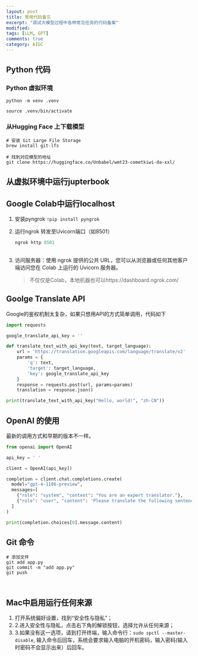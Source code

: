 ```yaml
---
layout: post
title: 常用代码备忘
excerpt: "调试大模型过程中各种常见任务的代码备案"
modified: 
tags: [LLM, GPT]
comments: true
category: AIGC
---
```




## Python 代码



### Python 虚拟环境

```terminal
python -m venv .venv

source .venv/bin/activate
```



### 从Hugging Face 上下载模型

```terminal
# 安装 Git Large File Storage
brew install git-lfs

# 找到对应模型的地址
git clone https://huggingface.co/Unbabel/wmt23-cometkiwi-da-xxl/

```



## 从虚拟环境中运行jupterbook



## Google Colab中运行localhost

1. 安装pyngrok `!pip install pyngrok`

2. 运行ngrok 转发至Uvicorn端口（如8501）

    ```python
    ngrok http 8501
      
    ```
    
3. 访问服务器：使用 ngrok 提供的公共 URL，您可以从浏览器或任何其他客户端访问您在 Colab 上运行的 Uvicorn 服务器。

    > 不仅仅是Colab，本地机器也可以https://dashboard.ngrok.com/

    



## Goolge Translate API

Google的鉴权机制太复杂，如果只想用API的方式简单调用，代码如下

```python
import requests

google_translate_api_key = ''

def translate_text_with_api_key(text, target_language):
    url = 'https://translation.googleapis.com/language/translate/v2'
    params = {
        'q': text,
        'target': target_language,
        'key': google_translate_api_key
    }
    response = requests.post(url, params=params)
    translation = response.json()

print(translate_text_with_api_key("Hello, world!", "zh-CN"))    
```



## OpenAI 的使用

最新的调用方式和早期的版本不一样。

```python
from openai import OpenAI

api_key = ' '

client = OpenAI(api_key])

completion = client.chat.completions.create(
  model="gpt-4-1106-preview",
  messages=[
    {"role": "system", "content": "You are an expert translator."},
    {"role": "user", "content": 'Please translate the following sentence into Chinese: How is everything going?'}
  ]
)

print(completion.choices[0].message.content)
```



## Git 命令

```terminal
# 添加文件
git add app.py
git commit -m "add app.py"
git push



```



## Mac中启用运行任何来源

1. 打开系统偏好设置，找到“安全性与隐私”； 
2. 2.进入安全性与隐私，点击右下角的解锁按钮，选择允许从任何来源；
3.  3.如果没有这一选项，请到打开终端，输入命令行：`sudo spctl --master-disable`, 输入命令后回车，系统会要求输入电脑的开机密码，输入密码(输入时密码不会显示出来）后回车。
